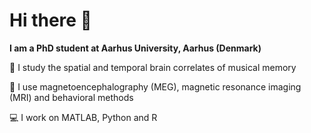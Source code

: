 <p align="center">
  
  # Hi there 👋
  
  **I am a PhD student at Aarhus University, Aarhus (Denmark)**

</p>

:brain:  I study the spatial and temporal brain correlates of musical memory

:microscope: I use magnetoencephalography (MEG), magnetic resonance imaging (MRI) and behavioral methods

:computer: I work on MATLAB, Python and R


<!--
**gemmaferu/gemmaferu** is a ✨ _special_ ✨ repository because its `README.md` (this file) appears on your GitHub profile.

Here are some ideas to get you started:

- 🔭 I’m currently working on ...
- 🌱 I’m currently learning ...
- 👯 I’m looking to collaborate on ...
- 🤔 I’m looking for help with ...
- 💬 Ask me about ...
- 📫 How to reach me: ...
- 😄 Pronouns: ...
- ⚡ Fun fact: ...
-->
